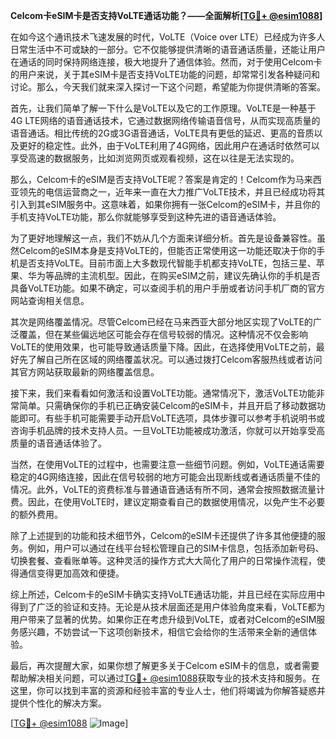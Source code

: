 **Celcom卡eSIM卡是否支持VoLTE通话功能？——全面解析[[TG💪+ @esim1088](https://t.me/s/esim1088)]**

在如今这个通讯技术飞速发展的时代，VoLTE（Voice over LTE）已经成为许多人日常生活中不可或缺的一部分。它不仅能够提供清晰的语音通话质量，还能让用户在通话的同时保持网络连接，极大地提升了通信体验。然而，对于使用Celcom卡的用户来说，关于其eSIM卡是否支持VoLTE功能的问题，却常常引发各种疑问和讨论。那么，今天我们就来深入探讨一下这个问题，希望能为你提供清晰的答案。

首先，让我们简单了解一下什么是VoLTE以及它的工作原理。VoLTE是一种基于4G LTE网络的语音通话技术，它通过数据网络传输语音信号，从而实现高质量的语音通话。相比传统的2G或3G语音通话，VoLTE具有更低的延迟、更高的音质以及更好的稳定性。此外，由于VoLTE利用了4G网络，因此用户在通话时依然可以享受高速的数据服务，比如浏览网页或观看视频，这在以往是无法实现的。

那么，Celcom卡的eSIM是否支持VoLTE呢？答案是肯定的！Celcom作为马来西亚领先的电信运营商之一，近年来一直在大力推广VoLTE技术，并且已经成功将其引入到其eSIM服务中。这意味着，如果你拥有一张Celcom的eSIM卡，并且你的手机支持VoLTE功能，那么你就能够享受到这种先进的语音通话体验。

为了更好地理解这一点，我们不妨从几个方面来详细分析。首先是设备兼容性。虽然Celcom的eSIM本身是支持VoLTE的，但能否正常使用这一功能还取决于你的手机是否支持VoLTE。目前市面上大多数现代智能手机都支持VoLTE，包括三星、苹果、华为等品牌的主流机型。因此，在购买eSIM之前，建议先确认你的手机是否具备VoLTE功能。如果不确定，可以查阅手机的用户手册或者访问手机厂商的官方网站查询相关信息。

其次是网络覆盖情况。尽管Celcom已经在马来西亚大部分地区实现了VoLTE的广泛覆盖，但在某些偏远地区可能会存在信号较弱的情况。这种情况不仅会影响VoLTE的使用效果，也可能导致通话质量下降。因此，在选择使用VoLTE之前，最好先了解自己所在区域的网络覆盖状况。可以通过拨打Celcom客服热线或者访问其官方网站获取最新的网络覆盖信息。

接下来，我们来看看如何激活和设置VoLTE功能。通常情况下，激活VoLTE功能非常简单。只需确保你的手机已正确安装Celcom的eSIM卡，并且开启了移动数据功能即可。有些手机可能需要手动开启VoLTE选项，具体步骤可以参考手机说明书或咨询手机品牌的技术支持人员。一旦VoLTE功能被成功激活，你就可以开始享受高质量的语音通话体验了。

当然，在使用VoLTE的过程中，也需要注意一些细节问题。例如，VoLTE通话需要稳定的4G网络连接，因此在信号较弱的地方可能会出现断线或者通话质量不佳的情况。此外，VoLTE的资费标准与普通语音通话有所不同，通常会按照数据流量计费。因此，在使用VoLTE时，建议定期查看自己的数据使用情况，以免产生不必要的额外费用。

除了上述提到的功能和技术细节外，Celcom的eSIM卡还提供了许多其他便捷的服务。例如，用户可以通过在线平台轻松管理自己的SIM卡信息，包括添加新号码、切换套餐、查看账单等。这种灵活的操作方式大大简化了用户的日常操作流程，使得通信变得更加高效和便捷。

综上所述，Celcom卡的eSIM卡确实支持VoLTE通话功能，并且已经在实际应用中得到了广泛的验证和支持。无论是从技术层面还是用户体验角度来看，VoLTE都为用户带来了显著的优势。如果你正在考虑升级到VoLTE，或者对Celcom的eSIM服务感兴趣，不妨尝试一下这项创新技术，相信它会给你的生活带来全新的通信体验。

最后，再次提醒大家，如果你想了解更多关于Celcom eSIM卡的信息，或者需要帮助解决相关问题，可以通过[TG💪+ @esim1088](https://t.me/s/esim1088)获取专业的技术支持和服务。在这里，你可以找到丰富的资源和经验丰富的专业人士，他们将竭诚为你解答疑惑并提供个性化的解决方案。

[[TG💪+ @esim1088](https://t.me/s/esim1088) ![Image](https://i.postimg.cc/4NQfJmqS/Snipaste-2025-05-13-00-14-12.png)]